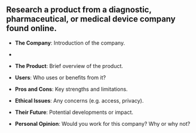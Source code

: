 ## Research a product from a diagnostic, pharmaceutical, or medical device company found online.

- **The Company**: Introduction of the company.
- 
- **The Product**: Brief overview of the product.

- **Users**: Who uses or benefits from it?

- **Pros and Cons**: Key strengths and limitations.

- **Ethical Issues**: Any concerns (e.g. access, privacy).

- **Their Future**: Potential developments or impact.

- **Personal Opinion**: Would you work for this company? Why or why not?
